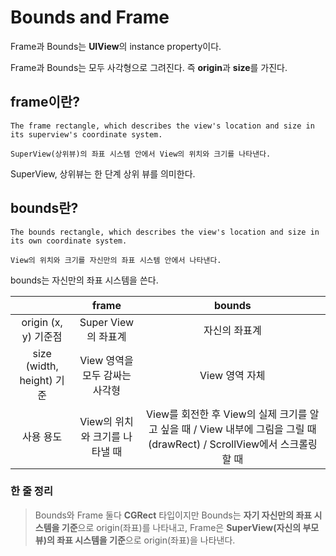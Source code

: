 # Bounds and Frame

Frame과 Bounds는 **UIView**의 instance property이다.

Frame과 Bounds는 모두 사각형으로 그려진다. 즉 **origin**과 **size**를 가진다.

## frame이란?

```
The frame rectangle, which describes the view's location and size in its superview's coordinate system.

SuperView(상위뷰)의 좌표 시스템 안에서 View의 위치와 크기를 나타낸다.
```

SuperView, 상위뷰는 한 단계 상위 뷰를 의미한다.

## bounds란?

```
The bounds rectangle, which describes the view's location and size in its own coordinate system.

View의 위치와 크기를 자신만의 좌표 시스템 안에서 나타낸다.
```

bounds는 자신만의 좌표 시스템을 쓴다.

|                           |             frame              |                                                          bounds                                                          |
| :-----------------------: | :----------------------------: | :----------------------------------------------------------------------------------------------------------------------: |
|   origin (x, y) 기준점    |      Super View의 좌표계       |                                                      자신의 좌표계                                                       |
| size (width, height) 기준 | View 영역을 모두 감싸는 사각형 |                                                      View 영역 자체                                                      |
|         사용 용도         | View의 위치와 크기를 나타낼 때 | View를 회전한 후 View의 실제 크기를 알고 싶을 때 / View 내부에 그림을 그릴 때 (drawRect) / ScrollView에서 스크롤링 할 때 |

### 한 줄 정리

> Bounds와 Frame 둘다 **CGRect** 타입이지만 Bounds는 **자기 자신만의 좌표 시스템을 기준**으로 origin(좌표)를 나타내고, Frame은 **SuperView(자신의 부모뷰)의 좌표 시스템을 기준**으로 origin(좌표)을 나타낸다.

